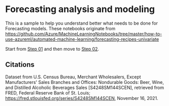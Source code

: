 # Forecasting analysis and modeling

This is a sample to help you understand better what needs to be done for Forecasting models.
These notebooks originate from https://github.com/Azure/MachineLearningNotebooks/tree/master/how-to-use-azureml/automated-machine-learning/forecasting-recipes-univariate

Start from [Step 01](./step01_determine_experiment_settings.ipynb) and then move to [Step 02](./step02_run_experiment.ipynb).

## Citations

Dataset from U.S. Census Bureau, Merchant Wholesalers, Except Manufacturers' Sales Branches and Offices: Nondurable Goods: Beer, Wine, and Distilled Alcoholic Beverages Sales [S4248SM144SCEN], retrieved from FRED, Federal Reserve Bank of St. Louis; https://fred.stlouisfed.org/series/S4248SM144SCEN, November 16, 2021.